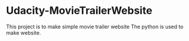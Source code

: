 # Udacity-MovieTrailerWebsite
This project is to make simple movie trailer website The python is used to make website.
